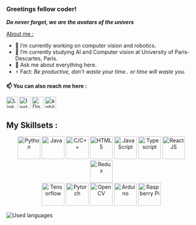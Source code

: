 <!--
**Arksyd96/Arksyd96** is a ✨ _special_ ✨ repository because its `README.md` (this file) appears on your GitHub profile.
![Arksyd's github stats](https://github-readme-stats.vercel.app/api?username=Arksyd96)
-->

### **Greetings fellow coder!**  
_**Do never forget, we are the avatars of the univers**_

<ins>About me :</ins>
- 🔭 I’m currently working on computer vision and robotics.
- 🌱 I’m currently studying AI and Computer vision at University of Paris-Descartes, Paris.
- 💬 Ask me about everything here.
- ⚡ Fact: *Be productive, don't waste your time.. or time will waste you.*

**📫 You can also reach me here :**  
  

<a href="https://www.linkedin.com/in/aghiles-kebaili/" target="_blank"><img Height=30 title="LinkedIn" src="https://img.icons8.com/color/144/000000/linkedin.png"/></a>
<a href="https://www.instagram.com/kino88__/"><img height=30 title="Instagram" src="https://img.icons8.com/color/144/000000/instagram-new--v1.png"/></a>
<a href="https://discord.gg/fRGX4j9MZn"><img height=30 title="Discord" src="https://img.icons8.com/color/144/000000/discord-new-logo.png"/></a>
<a href="mailto:aghiles.kebaili.1998@gmail.com"><img height=30 title="aghiles.kebaili.1998@gmail.com" src="https://img.icons8.com/color/144/000000/gmail--v1.png"/></a>


## My Skillsets : 
  
<p align="center">
  <img height=60 title="Python" src="https://img.icons8.com/color/144/000000/python--v1.png"/> <img height=60 title="Java" src="https://img.icons8.com/color/144/000000/java-coffee-cup-logo--v1.png"/> <img height=60 title="C/C++" src="https://img.icons8.com/color/144/000000/c-plus-plus-logo.png"/> 
<img height=60 title="HTML5" src="https://img.icons8.com/color/144/000000/html-5--v1.png"/>
<img height=60 title="JavaScript" src="https://img.icons8.com/color/144/000000/javascript--v1.png"/> <img height=60 title="Typescript" src="https://img.icons8.com/color/144/000000/typescript.png"/>
<img height=60 title="ReactJS" src="https://img.icons8.com/nolan/64/react-native.png"/>
<img height=60 title="Redux" src="https://img.icons8.com/color/144/000000/redux.png"/> <br/>
  <img height=60 title="Tensorflow" src="https://img.icons8.com/color/48/000000/tensorflow.png"/>
<img height=60 title="Pytorch" src="https://symbols-electrical.getvecta.com/stencil_92/77_pytorch-icon.3e1681b72a.jpg"/>
<img height=60 title="OpenCV" src="https://img.icons8.com/color/144/000000/opencv.png"/>
  <img height=60 title="Arduino" src="https://img.icons8.com/fluent/144/000000/arduino.png"/>
<img height=60 title="Raspberry Pi" src="https://img.icons8.com/color/144/000000/raspberry-pi.png"/>
</p>

![Used languages](https://github-readme-stats.vercel.app/api/top-langs/?username=Arksyd96&layout=compact)
  







